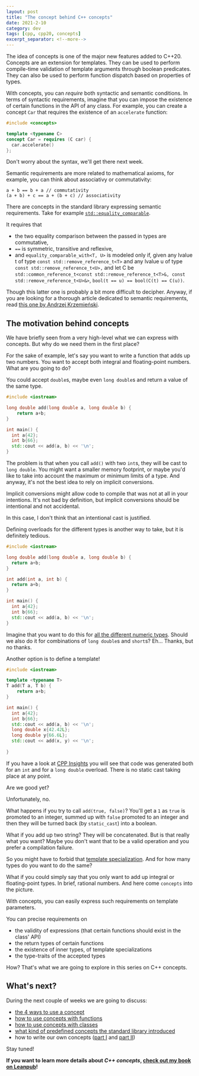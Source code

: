 ```yaml
---
layout: post
title: "The concept behind C++ concepts"
date: 2021-2-10
category: dev
tags: [cpp, cpp20, concepts]
excerpt_separator: <!--more-->
---
```

The idea of concepts is one of the major new features added to C++20. Concepts are an extension for templates. They can be used to perform compile-time validation of template arguments through boolean predicates. They can also be used to perform function dispatch based on properties of types.
<!--more-->

With concepts, you can *require* both syntactic and semantic conditions. In terms of syntactic requirements, imagine that you can impose the existence of certain functions in the API of any class. For example, you can create a concept `Car` that requires the existence of an `accelerate` function:

```cpp
#include <concepts>

template <typename C>
concept Car = requires (C car) {
  car.accelerate()
};
```

Don't worry about the syntax, we'll get there next week.

Semantic requirements are more related to mathematical axioms, for example, you can think about associativy or commutativity:

```
a + b == b + a // commutativity
(a + b) + c == a + (b + c) // associativity
```
There are concepts in the standard library expressing semantic requirements. Take for example [`std::equality_comparable`](https://en.cppreference.com/w/cpp/concepts/equality_comparable).

It requires that 
- the two equality comparison between the passed in types are commutative,
- `==` is symmetric, transitive and reflexive, 
- and `equality_comparable_with<T, U>` is modeled only if, given any lvalue t of type `const std::remove_reference_t<T>` and any lvalue u of type `const std::remove_reference_t<U>,` and let C be `std::common_reference_t<const std::remove_reference_t<T>&, const std::remove_reference_t<U>&>`, `bool(t == u) == bool(C(t) == C(u))`.

Though this latter one is probably a bit more difficult to decipher. Anyway, if you are looking for a thorough article dedicated to semantic requirements, read [this one by Andrzej Krzemieński](https://akrzemi1.wordpress.com/2020/10/26/semantic-requirements-in-concepts/).

## The motivation behind concepts

We have briefly seen from a very high-level what we can express with concepts. But why do we need them in the first place?

For the sake of example, let's say you want to write a function that adds up two numbers. You want to accept both integral and floating-point numbers. What are you going to do?

You could accept `double`s, maybe even `long double`s and return a value of the same type. 

```cpp
#include <iostream>

long double add(long double a, long double b) {
    return a+b;
}

int main() {
  int a{42};
  int b{66};
  std::cout << add(a, b) << '\n';
}
```

The problem is that when you call `add()` with two `int`s, they will be cast to `long double`. You might want a smaller memory footprint, or maybe you'd like to take into account the maximum or minimum limits of a type. And anyway, it's not the best idea to rely on implicit conversions. 

Implicit conversions might allow code to compile that was not at all in your intentions. It's not bad by definition, but implicit conversions should be intentional and not accidental.

In this case, I don't think that an intentional cast is justified.

Defining overloads for the different types is another way to take, but it is definitely tedious.

```cpp
#include <iostream>

long double add(long double a, long double b) {
  return a+b;
}

int add(int a, int b) {
  return a+b;
}

int main() {
  int a{42};
  int b{66};
  std::cout << add(a, b) << '\n';
}
```
Imagine that you want to do this for [all the different numeric types](https://en.cppreference.com/w/cpp/language/types). Should we also do it for combinations of `long double`s and `short`s? Eh... Thanks, but no thanks.

Another option is to define a template!

```cpp
#include <iostream>

template <typename T>
T add(T a, T b) {
    return a+b;
}

int main() {
  int a{42};
  int b{66};
  std::cout << add(a, b) << '\n';
  long double x{42.42L};
  long double y{66.6L};
  std::cout << add(x, y) << '\n';
  
}
```
If you have a look at [CPP Insights](https://cppinsights.io/lnk?code=I2luY2x1ZGUgPGlvc3RyZWFtPgoKdGVtcGxhdGUgPHR5cGVuYW1lIFQ+ClQgYWRkKFQgYSwgVCBiKSB7CiAgICByZXR1cm4gYStiOwp9CgppbnQgbWFpbigpIHsKICBpbnQgYXs0Mn07CiAgaW50IGJ7NjZ9OwogIHN0ZDo6Y291dCA8PCBhZGQoYSwgYikgPDwgJ1xuJzsKICBsb25nIGRvdWJsZSB4ezQyLjQyTH07CiAgbG9uZyBkb3VibGUgeXs2Ni42TH07CiAgc3RkOjpjb3V0IDw8IGFkZCh4LCB5KSA8PCAnXG4nOwogIAp9Cg==&insightsOptions=cpp17&std=cpp17&rev=1.0) you will see that code was generated both for an `int` and for a `long double` overload. There is no static cast taking place at any point.

Are we good yet?

Unfortunately, no.

What happens if you try to call `add(true, false)`? You'll get a `1` as `true` is promoted to an integer, summed up with `false` promoted to an integer and then they will be turned back (by `static_cast`) into a boolean.

What if you add up two string? They will be concatenated. But is that really what you want? Maybe you don't want that to be a valid operation and you prefer a compilation failure.

So you might have to forbid that [template specialization](https://dev.to/pgradot/forbid-a-particular-specialization-of-a-template-4348). And for how many types do you want to do the same?

What if you could simply say that you only want to add up integral or floating-point types. In brief, rational numbers. And here come `concepts` into the picture.

With concepts, you can easily express such requirements on template parameters.

You can precise requirements on
- the validity of expressions (that certain functions should exist in the class' API)
- the return types of certain functions
- the existence of inner types, of template specializations
- the type-traits of the accepted types

How? That's what we are going to explore in this series on C++ concepts.

## What's next?

During the next couple of weeks we are going to discuss:

- [the 4 ways to use a concept](https://www.sandordargo.com/blog/2021/02/10/cpp-concepts-motivations)
- [how to use concepts with functions](https://www.sandordargo.com/blog/2021/02/17/cpp-concepts-4-ways-to-use-them)
- [how to use concepts with classes](https://www.sandordargo.com/blog/2021/02/24/cpp-concepts-with-classes)
- [what kind of predefined concepts the standard library introduced](https://www.sandordargo.com/blog/2021/03/03/cpp-concepts-in-standard-library)
- how to write our own concepts ([part I](https://www.sandordargo.com/blog/2021/03/10/write-your-own-cpp-concepts-part-i) and [part II](https://www.sandordargo.com/blog/2021/03/17/write-your-own-cpp-concepts-part-ii))

Stay tuned!

**If you want to learn more details about _C++ concepts_, [check out my book on Leanpub](https://leanpub.com/cppconcepts)!**